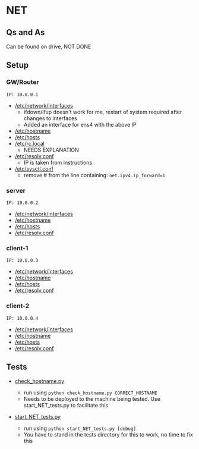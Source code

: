 # NET
## Qs and As
Can be found on drive, NOT DONE
## Setup
### GW/Router
```
IP: 10.0.0.1
```
* [/etc/network/interfaces](../1-NET/gw/etc/network/interfaces)
    * ifdown/ifup doesn't work for me, restart of system required after changes to interfaces
    * Added an interface for ens4 with the above IP
* [/etc/hostname](../1-NET/gw/etc/hostname)
* [/etc/hosts](../1-NET/gw/etc/hosts)
* [/etc/rc.local](../1-NET/gw/etc/rc.local)
    * NEEDS EXPLANATION
* [/etc/resolv.conf](../1-NET/gw/etc/resolv.conf)
    * IP is taken from instructions
* [/etc/sysctl.conf](../1-NET/gw/etc/sysctl.conf)
    * remove # from the line containing: `net.ipv4.ip_forward=1`

### server
```
IP: 10.0.0.2
```
* [/etc/network/interfaces](../1-NET/server/etc/network/interfaces)
* [/etc/hostname](../1-NET/server/etc/hostname)
* [/etc/hosts](../1-NET/server/etc/hosts)
* [/etc/resolv.conf](../1-NET/server/etc/resolv.conf)

### client-1
```
IP: 10.0.0.3
```
* [/etc/network/interfaces](../1-NET/client-1/etc/network/interfaces)
* [/etc/hostname](../1-NET/client-1/etc/hostname)
* [/etc/hosts](../1-NET/client-1/etc/hosts)
* [/etc/resolv.conf](../1-NET/client-1/etc/resolv.conf)

### client-2
```
IP: 10.0.0.4
```
* [/etc/network/interfaces](../1-NET/client-2/etc/network/interfaces)
* [/etc/hostname](../1-NET/client-2/etc/hostname)
* [/etc/hosts](../1-NET/client-2/etc/hosts)
* [/etc/resolv.conf](../1-NET/client-2/etc/resolv.conf)

## Tests
* [check_hostname.py](../1-NET/tests/check_hostname.py)
    * run using `python check_hostname.py CORRECT_HOSTNAME`
    * Needs to be deployed to the machine being tested. Use start_NET_tests.py to facilitate this

* [start_NET_tests.py](../1-NET/tests/start_NET_tests.py)
    * run using `python start_NET_tests.py [debug]`
    * You have to stand in the tests directory for this to work, no time to fix this